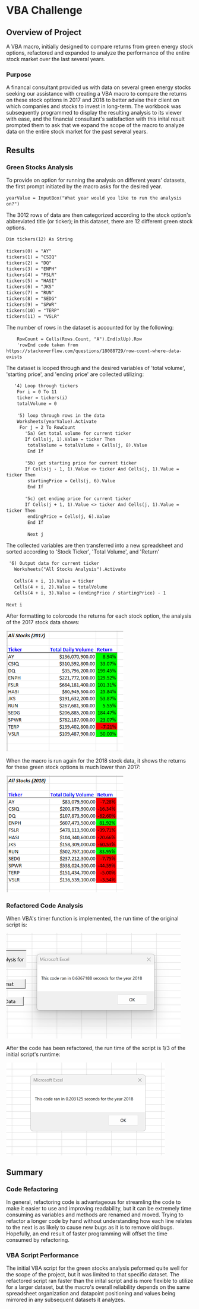 # VBA Challenge 

## Overview of Project
A VBA macro, initially designed to compare returns from green energy stock options, refactored and expanded to analyze the performance of the entire stock market over the last several years.

### Purpose
A financal consultant provided us with data on several green energy stocks seeking our assistance with creating a VBA macro to compare the returns on these stock options in 2017 and 2018 to better advise their client on which companies and stocks to invest in long-term. The workbook was subsequently programmed to display the resulting analysis to its viewer with ease, and the financial consultant's satisfaction with this inital result prompted them to ask that we expand the scope of the macro to analyze data on the entire stock market for the past several years. 

## Results

### Green Stocks Analysis
To provide on option for running the analysis on different years' datasets, the first prompt initiated by the macro asks for the desired year.


    yearValue = InputBox("What year would you like to run the analysis on?")


The 3012 rows of data are then categorized according to the stock option's abbreviated title (or ticker); in this dataset, there are 12 different green stock options.


    Dim tickers(12) As String
    
    tickers(0) = "AY"
    tickers(1) = "CSIQ"
    tickers(2) = "DQ"
    tickers(3) = "ENPH"
    tickers(4) = "FSLR"
    tickers(5) = "HASI"
    tickers(6) = "JKS"
    tickers(7) = "RUN"
    tickers(8) = "SEDG"
    tickers(9) = "SPWR"
    tickers(10) = "TERP"
    tickers(11) = "VSLR"


The number of rows in the dataset is accounted for by the following:


        RowCount = Cells(Rows.Count, "A").End(xlUp).Row
        'rowEnd code taken from https://stackoverflow.com/questions/18088729/row-count-where-data-exists


The dataset is looped through and the desired variables of 'total volume', 'starting price', and 'ending price' are collected utilizing:


       '4) Loop through tickers
        For i = 0 To 11
        ticker = tickers(i)
        totalVolume = 0
        
        '5) loop through rows in the data
        Worksheets(yearValue).Activate
         For j = 2 To RowCount
           '5a) Get total volume for current ticker
           If Cells(j, 1).Value = ticker Then
            totalVolume = totalVolume + Cells(j, 8).Value
            End If
           
           '5b) get starting price for current ticker
           If Cells(j - 1, 1).Value <> ticker And Cells(j, 1).Value = ticker Then
            startingPrice = Cells(j, 6).Value
            End If
           
           '5c) get ending price for current ticker
           If Cells(j + 1, 1).Value <> ticker And Cells(j, 1).Value = ticker Then
            endingPrice = Cells(j, 6).Value
            End If

            Next j


The collected variables are then transferred into a new spreadsheet and sorted according to 'Stock Ticker', 'Total Volume', and 'Return'


     '6) Output data for current ticker
       Worksheets("All Stocks Analysis").Activate
       
       Cells(4 + i, 1).Value = ticker
       Cells(4 + i, 2).Value = totalVolume
       Cells(4 + i, 3).Value = (endingPrice / startingPrice) - 1
       
    Next i


After formatting to colorcode the returns for each stock option, the analysis of the 2017 stock data shows:

![All Stocks Analysis 2017](https://github.com/Jay-ni13/stocks-analysis/blob/main/Resources/All_Stocks_Analysis_2017.png)

When the macro is run again for the 2018 stock data, it shows the returns for these green stock options is much lower than 2017:

![All Stocks Analysis 2018](https://github.com/Jay-ni13/stocks-analysis/blob/main/Resources/All_Stocks_Analysis_2018.png)

### Refactored Code Analysis
When VBA's timer function is implemented, the run time of the original script is: 

![Original Script Execution Time](https://github.com/Jay-ni13/stocks-analysis/blob/main/Resources/VBA_Challenge_2018.png)

After the code has been refactored, the run time of the script is 1/3 of the initial script's runtime: 

![Refactored Script Execution Time](https://github.com/Jay-ni13/stocks-analysis/blob/main/Resources/VBA_Challenge_2018_Refactored.png)

## Summary

### Code Refactoring
In general, refactoring code is advantageous for streamling the code to make it easier to use and improving readability, but it can be extremely time consuming as variables and methods are renamed and moved. Trying to refactor a longer code by hand without understanding how each line relates to the next is as likely to cause new bugs as it is to remove old bugs. Hopefully, an end result of faster programming will offset the time consumed by refactoring.

### VBA Script Performance
The initial VBA script for the green stocks analysis peformed quite well for the scope of the project, but it was limited to that specific dataset. The refactored script ran faster than the inital script and is more flexible to utilize for a larger dataset, but the macro's overall reliability depends on the same spreadsheet organization and datapoint positioning and values being mirrored in any subsequent datasets it analyzes. 
